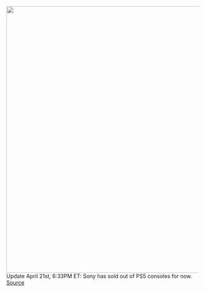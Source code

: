 <img src='https://cdn.vox-cdn.com/thumbor/apYT0it8opZVXEEB3m3Q4C8srMQ=/0x0:2040x1360/1200x800/filters:focal(857x517:1183x843)/cdn.vox-cdn.com/uploads/chorus_image/image/70778103/acastro_210511_1777_psRestock_0006.0.jpg' width='700px' /><br/>
Update April 21st, 6:33PM ET: Sony has sold out of PS5 consoles for now.
<a href='https://www.theverge.com/2022/4/21/23020823/sony-direct-playstation-ps5-digital-edition-restock-order-queue-sale'> Source <a/>